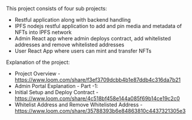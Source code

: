 This project consists of four sub projects:
  * Restful application along with backend handling
  * IPFS nodejs restful application to add and pin media and metadata of NFTs into IPFS network
  * Admin React app where admin deploys contract, add whitelisted addresses and remove whitelisted addresses
  * User React App where users can mint and transfer NFTs

Explanation of the project:
 * Project Overview - https://www.loom.com/share/f3ef3709dcbb4b1e87ddb4c316da7b21
 * Admin Portal Explanation - Part -1:
 * Initial Setup and Deploy Contract - https://www.loom.com/share/4c518bf458e144a085f69b14ce19c2c0
 * Whitelist Address and Remove Whitelisted Address - https://www.loom.com/share/35788393b6e84863810c4437321305e3  
